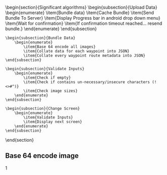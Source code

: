 \begin{section}{Significant algorithms}
    \begin{subsection}{Upload Data}
        \begin{enumerate}
            \item{Bundle data}
            \item{Cache Bundle}
            \item{Send Bundle To Server}
            \item{Display Progress bar in android drop down menu}
            \item{Wait for confirmation}
            \item{If confirmation timeout reached... resend bundle.}
        \end{enumerate}
    \end{subsection}

    \begin{subsection}{Bundle Data}
        \begin{enumerate}
            \item{Base 64 encode all images}
            \item{Collate data for each waypoint into JSON}
            \item{Collate every waypoint route metadata into JSON}
    \end{subsection}

    \begin{subsection}{Validate Inputs}
        \begin{enumerate}
            \item{Check if empty}
            \item{Check if contains un-necessary/insecure characters (!<>#^)}
            \item{Check image sizes}
        \end{enumerate}
    \end{subsection}

    \begin{subsection}{Change Screen}
        \begin{enumerate}
            \item{Validate Inputs}
            \item{Display next screen}
        \end{enumerate}
    \end{subsection}
\end{section}

Base 64 encode image
-----------
  1
